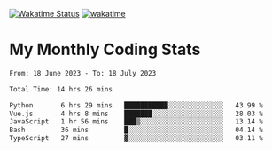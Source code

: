 [![Wakatime Status](https://github.com/noopurphalak/noopurphalak/workflows/wakatime-status-update/badge.svg)](https://github.com/noopurphalak/noopurphalak/actions/workflows/main.yml)
[![wakatime](https://wakatime.com/badge/user/80ace140-ef40-4fdd-b8ed-f3be3d2e1aea.svg)](https://wakatime.com/@80ace140-ef40-4fdd-b8ed-f3be3d2e1aea)

# My Monthly Coding Stats

<!--START_SECTION:waka-->

```txt
From: 18 June 2023 - To: 18 July 2023

Total Time: 14 hrs 26 mins

Python       6 hrs 29 mins   ███████████░░░░░░░░░░░░░░   43.99 %
Vue.js       4 hrs 8 mins    ███████░░░░░░░░░░░░░░░░░░   28.03 %
JavaScript   1 hr 56 mins    ███▒░░░░░░░░░░░░░░░░░░░░░   13.14 %
Bash         36 mins         █░░░░░░░░░░░░░░░░░░░░░░░░   04.14 %
TypeScript   27 mins         ▓░░░░░░░░░░░░░░░░░░░░░░░░   03.11 %
```

<!--END_SECTION:waka-->

